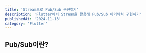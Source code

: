 ```yaml
---
title: 'Stream으로 Pub/Sub 구현하기'
description: 'Flutter에서 Stream을 활용해 Pub/Sub 아키텍쳐 구현하기'
publishedAt: '2024-11-13'
category: 'Flutter'
---
```


## Pub/Sub이란?